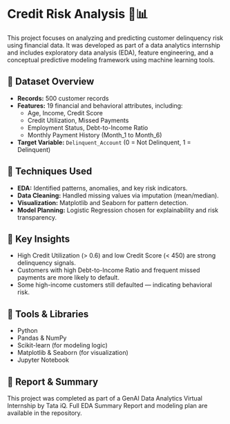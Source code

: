 # Credit Risk Analysis 🧠📊

This project focuses on analyzing and predicting customer delinquency risk using financial data. It was developed as part of a data analytics internship and includes exploratory data analysis (EDA), feature engineering, and a conceptual predictive modeling framework using machine learning tools.

## 📁 Dataset Overview

- **Records:** 500 customer records
- **Features:** 19 financial and behavioral attributes, including:
  - Age, Income, Credit Score
  - Credit Utilization, Missed Payments
  - Employment Status, Debt-to-Income Ratio
  - Monthly Payment History (Month_1 to Month_6)
- **Target Variable:** `Delinquent_Account` (0 = Not Delinquent, 1 = Delinquent)

## 🧪 Techniques Used

- **EDA:** Identified patterns, anomalies, and key risk indicators.
- **Data Cleaning:** Handled missing values via imputation (mean/median).
- **Visualization:** Matplotlib and Seaborn for pattern detection.
- **Model Planning:** Logistic Regression chosen for explainability and risk transparency.

## 🚩 Key Insights

- High Credit Utilization (> 0.6) and low Credit Score (< 450) are strong delinquency signals.
- Customers with high Debt-to-Income Ratio and frequent missed payments are more likely to default.
- Some high-income customers still defaulted — indicating behavioral risk.

## 🧠 Tools & Libraries

- Python
- Pandas & NumPy
- Scikit-learn (for modeling logic)
- Matplotlib & Seaborn (for visualization)
- Jupyter Notebook

## 📝 Report & Summary

This project was completed as part of a GenAI Data Analytics Virtual Internship by Tata iQ. Full EDA Summary Report and modeling plan are available in the repository.
